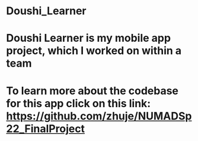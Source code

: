 # Doushi_Learner
# Doushi Learner is my mobile app project, which I worked on within a team
# To learn more about the codebase for this app click on this link: https://github.com/zhuje/NUMADSp22_FinalProject 
